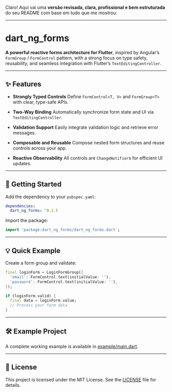 Claro! Aqui vai uma **versão revisada, clara, profissional e bem estruturada** do seu README com base em tudo que me mostrou:

---

# dart\_ng\_forms

**A powerful reactive forms architecture for Flutter**, inspired by Angular’s `FormGroup` / `FormControl` pattern, with a strong focus on type safety, reusability, and seamless integration with Flutter’s `TextEditingController`.

---

## ✨ Features

* **Strongly Typed Controls**
  Define `FormControl<T, V>` and `FormGroup<T>` with clear, type-safe APIs.

* **Two-Way Binding**
  Automatically synchronize form state and UI via `TextEditingController`.

* **Validation Support**
  Easily integrate validation logic and retrieve error messages.

* **Composable and Reusable**
  Compose nested form structures and reuse controls across your app.

* **Reactive Observability**
  All controls are `ChangeNotifier`s for efficient UI updates.

---

## 🚀 Getting Started

Add the dependency to your `pubspec.yaml`:

```yaml
dependencies:
  dart_ng_forms: ^0.2.5
```

Import the package:

```dart
import 'package:dart_ng_forms/dart_ng_forms.dart';
```

---

## 💡 Quick Example

Create a form group and validate:

```dart
final loginForm = LoginFormGroup({
  'email': FormControl.text(initialValue: ''),
  'password': FormControl.text(initialValue: ''),
});

if (loginForm.valid) {
  final data = loginForm.value;
  // Process your form data
}
```

---

## 🛠 Example Project

A complete working example is available in [example/main.dart](example/main.dart).

---

## 📄 License

This project is licensed under the MIT License. See the [LICENSE](LICENSE) file for details.